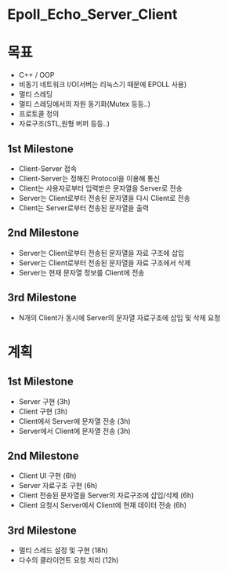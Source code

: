 # Epoll_Echo_Server_Client





# 목표
* C++ / OOP
* 비동기 네트워크 I/O(서버는 리눅스기 때문에 EPOLL 사용)
* 멀티 스레딩
* 멀티 스레딩에서의 자원 동기화(Mutex 등등..)
* 프로토콜 정의
* 자료구조(STL,원형 버퍼 등등..)

## 1st Milestone
* Client-Server 접속
* Client-Server는 정해진 Protocol을 이용해 통신
* Client는 사용자로부터 입력받은 문자열을 Server로 전송
* Server는 Client로부터 전송된 문자열을 다시 Client로 전송
* Client는 Server로부터 전송된 문자열을 출력
##  2nd Milestone
* Server는 Client로부터 전송된 문자열을 자료 구조에 삽입
* Server는 Client로부터 전송된 문자열을 자료 구조에서 삭제
* Server는 현재 문자열 정보를 Client에 전송
## 3rd Milestone
* N개의 Client가 동시에 Server의 문자열 자료구조에 삽입 및 삭제 요청

# 계획

## 1st Milestone
- Server 구현 (3h)
- Client 구현 (3h)
- Client에서 Server에 문자열 전송 (3h)
- Server에서 Client에 문자열 전송 (3h)
## 2nd Milestone
- Client UI 구현 (6h)
- Server 자료구조 구현 (6h)
- Client 전송된 문자열을 Server의 자료구조에 삽입/삭제 (6h)
- Client 요청시 Server에서 Client에 현재 데이터 전송 (6h)
## 3rd Milestone
- 멀티 스레드 설정 및 구현 (18h)
- 다수의 클라이언트 요청 처리 (12h)












